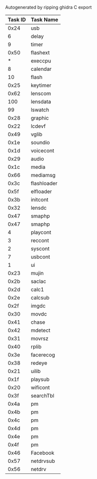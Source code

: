 Autogenerated by ripping ghidra C export  

| Task ID | Task Name |
|---------|----------|
| 0x24 | usb |
| 6 | delay |
| 9 | timer |
| 0x50 | flashext |
| * | execcpu |
| 8 | calendar |
| 10 | flash |
| 0x25 | keytimer |
| 0x62 | lenscom |
| 100 | lensdata |
| 99 | lswatch |
| 0x28 | graphic |
| 0x22 | lcdevf |
| 0x49 | vglib |
| 0x1e | soundio |
| 0x1d | voicecont |
| 0x29 | audio |
| 0x1c | media |
| 0x66 | mediamsg |
| 0x3c | flashloader |
| 0x5f | elfloader |
| 0x3b | initcont |
| 0x32 | lensdc |
| 0x47 | smaphp |
| 0x47 | smaphp |
| 4 | playcont |
| 3 | reccont |
| 2 | syscont |
| 7 | usbcont |
| 1 | ui |
| 0x23 | mujin |
| 0x2b | saclac |
| 0x2d | calc1 |
| 0x2e | calcsub |
| 0x2f | imgdc |
| 0x30 | movdc |
| 0x41 | chase |
| 0x42 | mdetect |
| 0x31 | movrsz |
| 0x40 | rplib |
| 0x3e | facerecog |
| 0x38 | redeye |
| 0x21 | uilib |
| 0x1f | playsub |
| 0x20 | wificont |
| 0x3f | searchTbl |
| 0x4a | pm |
| 0x4b | pm |
| 0x4c | pm |
| 0x4d | pm |
| 0x4e | pm |
| 0x4f | pm |
| 0x46 | Facebook |
| 0x57 | netdrvsub |
| 0x56 | netdrv |
